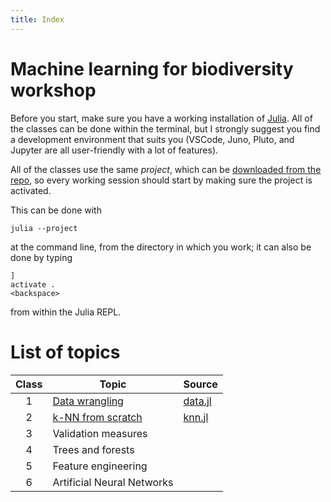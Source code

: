 ```yaml
---
title: Index
---
```


# Machine learning for biodiversity workshop

Before you start, make sure you have a working installation of
[Julia](http://julialang.org). All of the classes can be done within the
terminal, but I strongly suggest you find a development environment that
suits you (VSCode, Juno, Pluto, and Jupyter are all user-friendly with a
lot of features).

All of the classes use the same *project*, which can be [downloaded from the
repo](https://raw.githubusercontent.com/tpoisot/BiodivML/main/Project.toml),
so every working session should start by making sure the project is activated.

This can be done with

~~~
julia --project
~~~

at the command line, from the directory in which you work; it can also be
done by typing

~~~
]
activate .
<backspace>
~~~

from within the Julia REPL.

# List of topics

| Class | Topic                       | Source                 |
|:-----:|-----------------------------|------------------------|
|   1   | [Data wrangling][wrangling] | [data.jl][wranglingjl] |
|   2   | [k-NN from scratch][knn]    | [knn.jl][knnjl]        |
|   3   | Validation measures         |                        |
|   4   | Trees and forests           |                        |
|   5   | Feature engineering         |                        |
|   6   | Artificial Neural Networks  |                        |

[wrangling]: data.html
[knn]: knn.html

[wranglingjl]: https://github.com/tpoisot/BiodivML/blob/main/scripts/00_data.jl
[knnjl]: https://github.com/tpoisot/BiodivML/blob/main/scripts/01_knn.jl
